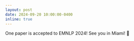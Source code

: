 ```yaml
---
layout: post
date: 2024-09-20 10:00:00-0400
inline: true
---
```


One paper is accepted to EMNLP 2024! See you in Miami! 🎉

